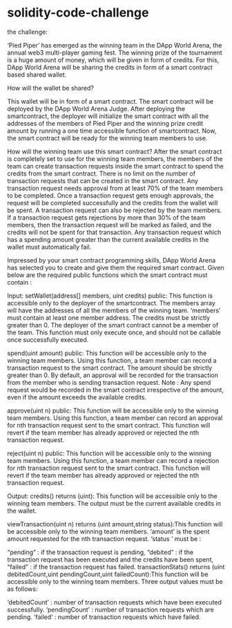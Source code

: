 # solidity-code-challenge
the challenge: 

‘Pied Piper’ has emerged as the winning team in the DApp World Arena, the annual web3 multi-player gaming fest. The winning prize of the tournament is a huge amount of money, which will be given in form of credits. For this, DApp World Arena will be sharing the credits in form of a smart contract based shared wallet.

How will the wallet be shared?

This wallet will be in form of a smart contract.
The smart contract will be deployed by the DApp World Arena Judge.
After deploying the smartcontract, the deployer will initialize the smart contract with all the addresses of the members of Pied Piper and the winning prize credit amount by running a one time accessible function of smartcontract.
Now, the smart contract will be ready for the winning team members to use.

How will the winning team use this smart contract?
After the smart contract is completely set to use for the winning team members, the members of the team can create transaction requests inside the smart contract to spend the credits from the smart contract.
There is no limit on the number of transaction requests that can be created in the smart contract.
Any transaction request needs approval from at least 70% of the team members to be completed.
Once a transaction request gets enough approvals, the request will be completed successfully and the credits from the wallet will be spent.
A transaction request can also be rejected by the team members. If a transaction request gets rejections by more than 30% of the team members, then the transaction request will be marked as failed, and the credits will not be spent for that transaction.
Any transaction request which has a spending amount greater than the current available credits in the wallet must automatically fail.

Impressed by your smart contract programming skills, DApp World Arena has selected you to create and give them the required smart contract. Given below are the required public functions which the smart contract must contain :

 

Input:
setWallet(address[] members, uint credits) public: This function is accessible only to the deployer of the smartcontract. The members array will have the addresses of all the members of the winning team. ‘members’ must contain at least one member address. The credits must be strictly greater than 0. The deployer of the smart contract cannot be a member of the team. This function must only execute once, and should not be callable once successfully executed.

spend(uint amount) public: This function will be accessible only to the winning team members. Using this function, a team member can record a transaction request to the smart contract. The amount should be strictly greater than 0. By default, an approval will be recorded for the transaction from the member who is sending transaction request.
Note : Any spend request would be recorded in the smart contract irrespective of the amount, even if the amount exceeds the available credits.

approve(uint n) public: This function will be accessible only to the winning team members. Using this function, a team member can record an approval for nth transaction request sent to the smart contract. This function will revert if the team member has already approved or rejected the nth transaction request.

reject(uint n) public: This function will be accessible only to the winning team members. Using this function, a team member can record a rejection for nth transaction request sent to the smart contract. This function will revert if the team member has already approved or rejected the nth transaction request.

 

Output:
credits() returns (uint): This function will be accessible only to the winning team members. The output must be the current available credits in the wallet.

viewTransaction(uint n) returns (uint amount,string status):This function will be accessible only to the winning team members. ‘amount’ is the spent amount requested for the nth transaction request. ‘status ’ must be :

“pending” : if the transaction request is pending,
“debited” : if the transaction request has been executed and the credits have been spent,
“failed” : if the transaction request has failed.
transactionStats() returns (uint debitedCount,uint pendingCount,uint failedCount):This function will be accessible only to the winning team members. Three output values must be as follows:

‘debitedCount’ : number of transaction requests which have been executed successfully.
‘pendingCount’ : number of transaction requests which are pending.
‘failed’ : number of transaction requests which have failed.
